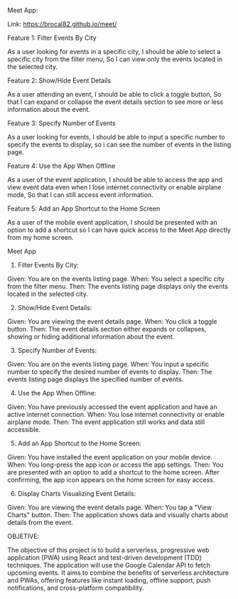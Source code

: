 Meet App:

Link:  https://brocal82.github.io/meet/

Feature 1: Filter Events By City

As a user looking for events in a specific city,
I should be able to select a specific city from the filter menu,
So I can view only the events located in the selected city.

Feature 2: Show/Hide Event Details

As a user attending an event,
I should be able to click a toggle button,
So that I can expand or collapse the event details section to see more or less information about the event.

Feature 3: Specify Number of Events

As a user looking for events,
I should be able to input a specific number to specify the events to display,
so i can see the number of events in the listing page.

Feature 4: Use the App When Offline

As a user of the event application,
I should be able to access the app and view event data even when I lose internet connectivity or enable airplane mode,
So that I can still access event information.

Feature 5: Add an App Shortcut to the Home Screen

As a user of the mobile event application,
I should be presented with an option to add a shortcut so I can have quick access to the Meet App directly from my home screen.

Meet App 

1. Filter Events By City:

Given: You are on the events listing page.
When: You select a specific city from the filter menu.
Then: The events listing page displays only the events located in the selected city.

2. Show/Hide Event Details:

Given: You are viewing the event details page.
When: You click a toggle button.
Then: The event details section either expands or collapses, showing or hiding additional information about the event.

3. Specify Number of Events:

Given: You are on the events listing page.
When: You input a specific number to specify the desired number of events to display.
Then: The events listing page displays the specified number of events.

4. Use the App When Offline:

Given: You have previously accessed the event application and have an active internet connection.
When: You lose internet connectivity or enable airplane mode.
Then: The event application still works and data still accessible.

5. Add an App Shortcut to the Home Screen:

Given: You have installed the event application on your mobile device.
When: You long-press the app icon or access the app settings.
Then: You are presented with an option to add a shortcut to the home screen. After confirming, the app icon appears on the home screen for easy access.

6. Display Charts Visualizing Event Details:

Given: You are viewing the event details page.
When: You tap a "View Charts" button.
Then: The application shows data and visually charts about details from the event.


OBJETIVE:

The objective of this project is to build a serverless, progressive web application (PWA) using React and test-driven development (TDD) techniques. The application will use the Google Calendar API to fetch upcoming events. It aims to combine the benefits of serverless architecture and PWAs, offering features like instant loading, offline support, push notifications, and cross-platform compatibility.